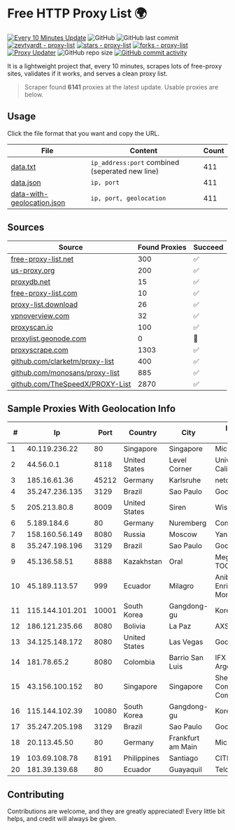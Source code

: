 
# Free HTTP Proxy List 🌍

[![Every 10 Minutes Update](https://github.com/mertguvencli/http-proxy-list/actions/workflows/main.yml/badge.svg?branch=main)](https://github.com/mertguvencli/http-proxy-list/actions/workflows/main.yml)
![GitHub](https://img.shields.io/github/license/mertguvencli/http-proxy-list)
![GitHub last commit](https://img.shields.io/github/last-commit/mertguvencli/http-proxy-list)
[![zevtyardt - proxy-list](https://img.shields.io/static/v1?label=zevtyardt&message=proxy-list&color=blue&logo=github)](https://github.com/zevtyardt/proxy-list "Go to GitHub repo")
[![stars - proxy-list](https://img.shields.io/github/stars/zevtyardt/proxy-list?style=social)](https://github.com/zevtyardt/proxy-list)
[![forks - proxy-list](https://img.shields.io/github/forks/zevtyardt/proxy-list?style=social)](https://github.com/zevtyardt/proxy-list)
[![Proxy Updater](https://github.com/zevtyardt/proxy-list/workflows/Proxy%20Updater/badge.svg)](https://github.com/zevtyardt/proxy-list/actions?query=workflow:"Proxy+Updater")
![GitHub repo size](https://img.shields.io/github/repo-size/zevtyardt/proxy-list)
[![GitHub commit activity](https://img.shields.io/github/commit-activity/m/zevtyardt/proxy-list?logo=commits)](https://github.com/zevtyardt/proxy-list/commits/main)

It is a lightweight project that, every 10 minutes, scrapes lots of free-proxy sites, validates if it works, and serves a clean proxy list.

> Scraper found **6141** proxies at the latest update. Usable proxies are below.

## Usage

Click the file format that you want and copy the URL.

|File|Content|Count|
|----|-------|-----|
|[data.txt](https://raw.githubusercontent.com/mertguvencli/http-proxy-list/main/proxy-list/data.txt)|`ip_address:port` combined (seperated new line)|411|
|[data.json](https://raw.githubusercontent.com/mertguvencli/http-proxy-list/main/proxy-list/data.json)|`ip, port`|411|
|[data-with-geolocation.json](https://raw.githubusercontent.com/mertguvencli/http-proxy-list/main/proxy-list/data-with-geolocation.json)|`ip, port, geolocation`|411|

## Sources

|Source|Found Proxies|Succeed|
|------|-------------|-------|
|[free-proxy-list.net](https://free-proxy-list.net)|300|✅|
|[us-proxy.org](https://www.us-proxy.org)|200|✅|
|[proxydb.net](http://proxydb.net)|15|✅|
|[free-proxy-list.com](https://free-proxy-list.com/?page=&port=&type%5B%5D=http&type%5B%5D=https&up_time=0&search=Search)|10|✅|
|[proxy-list.download](https://www.proxy-list.download/HTTP)|26|✅|
|[vpnoverview.com](https://vpnoverview.com/privacy/anonymous-browsing/free-proxy-servers)|32|✅|
|[proxyscan.io](https://www.proxyscan.io)|100|✅|
|[proxylist.geonode.com](https://proxylist.geonode.com/api/proxy-list?limit=300&page=1&sort_by=lastChecked&sort_type=desc&protocols=http,https)|0|🚫|
|[proxyscrape.com](https://api.proxyscrape.com/v2/?request=displayproxies&protocol=http&timeout=10000&country=all&ssl=all&anonymity=all)|1303|✅|
|[github.com/clarketm/proxy-list](https://raw.githubusercontent.com/clarketm/proxy-list/master/proxy-list-raw.txt)|400|✅|
|[github.com/monosans/proxy-list](https://raw.githubusercontent.com/monosans/proxy-list/main/proxies/http.txt)|885|✅|
|[github.com/TheSpeedX/PROXY-List](https://raw.githubusercontent.com/TheSpeedX/PROXY-List/master/http.txt)|2870|✅|


## Sample Proxies With Geolocation Info

|#|Ip|Port|Country|City|Internet Service Provider|
|-|--|----|-------|----|-------------------------|
|1|40.119.236.22|80|Singapore|Singapore|Microsoft Corporation|
|2|44.56.0.1|8118|United States|Level Corner|University of California, San Diego|
|3|185.16.61.36|45212|Germany|Karlsruhe|netcup GmbH|
|4|35.247.236.135|3129|Brazil|Sao Paulo|Google LLC|
|5|205.213.80.8|8009|United States|Siren|WiscNet|
|6|5.189.184.6|80|Germany|Nuremberg|Contabo GmbH|
|7|158.160.56.149|8080|Russia|Moscow|Yandex.Cloud LLC|
|8|35.247.198.196|3129|Brazil|Sao Paulo|Google LLC|
|9|45.136.58.51|8888|Kazakhstan|Oral|Megahost Kazakhstan TOO|
|10|45.189.113.57|999|Ecuador|Milagro|Anibal Humberto Enriquez Moncayo(Comunicate)|
|11|115.144.101.201|10001|South Korea|Gangdong-gu|Korea Telecom|
|12|186.121.235.66|8080|Bolivia|La Paz|AXS Bolivia S. A.|
|13|34.125.148.172|8080|United States|Las Vegas|Google LLC|
|14|181.78.65.2|8080|Colombia|Barrio San Luis|IFX Networks Argentina S.R.L|
|15|43.156.100.152|80|Singapore|Singapore|Shenzhen Tencent Computer Systems Company Limited|
|16|115.144.102.39|10080|South Korea|Gangdong-gu|Korea Telecom|
|17|35.247.205.198|3129|Brazil|Sao Paulo|Google LLC|
|18|20.113.45.50|80|Germany|Frankfurt am Main|Microsoft Corporation|
|19|103.69.108.78|8191|Philippines|Santiago|CITI Cableworld Inc.|
|20|181.39.139.68|80|Ecuador|Guayaquil|Telconet S.A|



## Contributing

Contributions are welcome, and they are greatly appreciated! Every
little bit helps, and credit will always be given.

